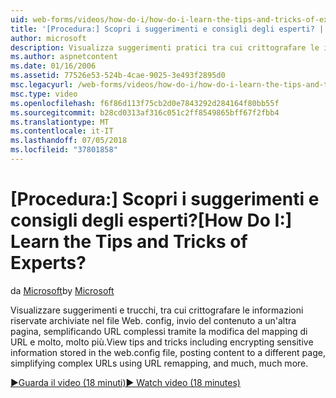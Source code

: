 ```yaml
---
uid: web-forms/videos/how-do-i/how-do-i-learn-the-tips-and-tricks-of-experts
title: '[Procedura:] Scopri i suggerimenti e consigli degli esperti? | Microsoft Docs'
author: microsoft
description: Visualizza suggerimenti pratici tra cui crittografare le informazioni riservate archiviate nel file Web. config, invio del contenuto a un'altra pagina, semplificando URL complessi...
ms.author: aspnetcontent
ms.date: 01/16/2006
ms.assetid: 77526e53-524b-4cae-9025-3e493f2895d0
msc.legacyurl: /web-forms/videos/how-do-i/how-do-i-learn-the-tips-and-tricks-of-experts
msc.type: video
ms.openlocfilehash: f6f86d113f75cb2d0e7843292d284164f80bb55f
ms.sourcegitcommit: b28cd0313af316c051c2ff8549865bff67f2fbb4
ms.translationtype: MT
ms.contentlocale: it-IT
ms.lasthandoff: 07/05/2018
ms.locfileid: "37801858"
---
```

<a name="how-do-i-learn-the-tips-and-tricks-of-experts"></a><span data-ttu-id="2058b-104">[Procedura:] Scopri i suggerimenti e consigli degli esperti?</span><span class="sxs-lookup"><span data-stu-id="2058b-104">[How Do I:] Learn the Tips and Tricks of Experts?</span></span>
====================
<span data-ttu-id="2058b-105">da [Microsoft](https://github.com/microsoft)</span><span class="sxs-lookup"><span data-stu-id="2058b-105">by [Microsoft](https://github.com/microsoft)</span></span>

<span data-ttu-id="2058b-106">Visualizzare suggerimenti e trucchi, tra cui crittografare le informazioni riservate archiviate nel file Web. config, invio del contenuto a un'altra pagina, semplificando URL complessi tramite la modifica del mapping di URL e molto, molto più.</span><span class="sxs-lookup"><span data-stu-id="2058b-106">View tips and tricks including encrypting sensitive information stored in the web.config file, posting content to a different page, simplifying complex URLs using URL remapping, and much, much more.</span></span>

[<span data-ttu-id="2058b-107">&#9654;Guarda il video (18 minuti)</span><span class="sxs-lookup"><span data-stu-id="2058b-107">&#9654; Watch video (18 minutes)</span></span>](https://channel9.msdn.com/Blogs/ASP-NET-Site-Videos/how-do-i-learn-the-tips-and-tricks-of-experts)
